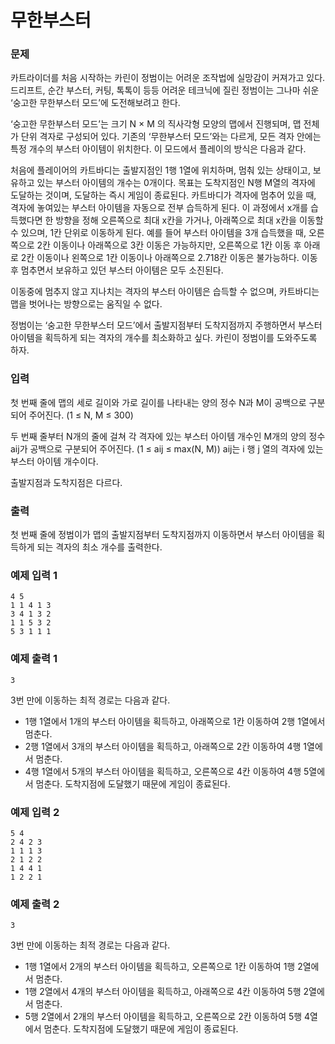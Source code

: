 # 무한부스터

### 문제

카트라이더를 처음 시작하는 카린이 정범이는 어려운 조작법에 실망감이 커져가고 있다. 드리프트, 순간 부스터, 커팅, 톡톡이 등등 어려운 테크닉에 질린 정범이는 그나마 쉬운 ‘숭고한 무한부스터 모드’에 도전해보려고 한다.

‘숭고한 무한부스터 모드’는 크기 N × M 의 직사각형 모양의 맵에서 진행되며, 맵 전체가 단위 격자로 구성되어 있다. 기존의 ‘무한부스터 모드’와는 다르게, 모든 격자 안에는 특정 개수의 부스터 아이템이 위치한다. 이 모드에서 플레이의 방식은 다음과 같다.

처음에 플레이어의 카트바디는 출발지점인 1행 1열에 위치하며, 멈춰 있는 상태이고, 보유하고 있는 부스터 아이템의 개수는 0개이다. 목표는 도착지점인 N행 M열의 격자에 도달하는 것이며, 도달하는 즉시 게임이 종료된다. 카트바디가 격자에 멈추어 있을 때, 격자에 놓여있는 부스터 아이템을 자동으로 전부 습득하게 된다. 이 과정에서 x개를 습득했다면 한 방향을 정해 오른쪽으로 최대 x칸을 가거나, 아래쪽으로 최대 x칸을 이동할 수 있으며, 1칸 단위로 이동하게 된다. 예를 들어 부스터 아이템을 3개 습득했을 때, 오른쪽으로 2칸 이동이나 아래쪽으로 3칸 이동은 가능하지만, 오른쪽으로 1칸 이동 후 아래로 2칸 이동이나 왼쪽으로 1칸 이동이나 아래쪽으로 2.718칸 이동은 불가능하다. 이동 후 멈추면서 보유하고 있던 부스터 아이템은 모두 소진된다.

이동중에 멈추지 않고 지나치는 격자의 부스터 아이템은 습득할 수 없으며, 카트바디는 맵을 벗어나는 방향으로는 움직일 수 없다.

정범이는 ‘숭고한 무한부스터 모드’에서 출발지점부터 도착지점까지 주행하면서 부스터 아이템을 획득하게 되는 격자의 개수를 최소화하고 싶다. 카린이 정범이를 도와주도록 하자.

### 입력

첫 번째 줄에 맵의 세로 길이와 가로 길이를 나타내는 양의 정수 N과 M이 공백으로 구분되어 주어진다. (1 ≤ N, M ≤ 300)

두 번째 줄부터 N개의 줄에 걸쳐 각 격자에 있는 부스터 아이템 개수인 M개의 양의 정수 aij가 공백으로 구분되어 주어진다. (1 ≤ aij ≤ max(N, M)) aij는 i 행 j 열의 격자에 있는 부스터 아이템 개수이다.

출발지점과 도착지점은 다르다.

### 출력

첫 번째 줄에 정범이가 맵의 출발지점부터 도착지점까지 이동하면서 부스터 아이템을 획득하게 되는 격자의 최소 개수를 출력한다.

### 예제 입력 1 

~~~
4 5
1 1 4 1 3
3 4 1 3 2
1 1 5 3 2
5 3 1 1 1
~~~


### 예제 출력 1 

~~~
3
~~~

3번 만에 이동하는 최적 경로는 다음과 같다.

- 1행 1열에서 1개의 부스터 아이템을 획득하고, 아래쪽으로 1칸 이동하여 2행 1열에서 멈춘다.
- 2행 1열에서 3개의 부스터 아이템을 획득하고, 아래쪽으로 2칸 이동하여 4행 1열에서 멈춘다.
- 4행 1열에서 5개의 부스터 아이템을 획득하고, 오른쪽으로 4칸 이동하여 4행 5열에서 멈춘다. 도착지점에 도달했기 때문에 게임이 종료된다.

### 예제 입력 2 

~~~
5 4
2 4 2 3
1 1 1 3
2 1 2 2
1 4 4 1
1 2 2 1
~~~

### 예제 출력 2 

~~~
3
~~~

3번 만에 이동하는 최적 경로는 다음과 같다.

- 1행 1열에서 2개의 부스터 아이템을 획득하고, 오른쪽으로 1칸 이동하여 1행 2열에서 멈춘다.
- 1행 2열에서 4개의 부스터 아이템을 획득하고, 아래쪽으로 4칸 이동하여 5행 2열에서 멈춘다.
- 5행 2열에서 2개의 부스터 아이템을 획득하고, 오른쪽으로 2칸 이동하여 5행 4열에서 멈춘다. 도착지점에 도달했기 때문에 게임이 종료된다.